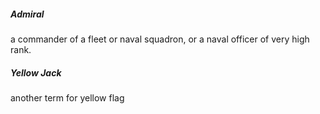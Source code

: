 ##### Admiral
a commander of a fleet or naval squadron, or a naval officer of very high rank.

##### Yellow Jack
another term for yellow flag
